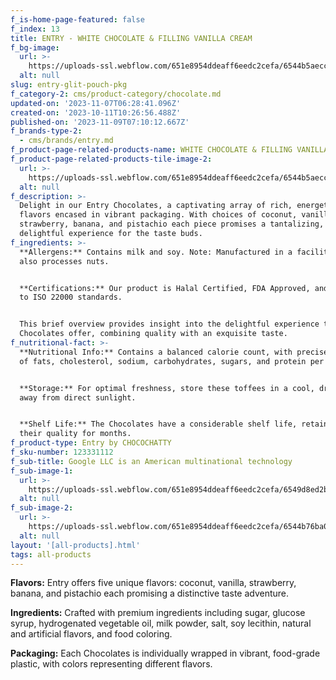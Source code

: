 ```yaml
---
f_is-home-page-featured: false
f_index: 13
title: ENTRY - WHITE CHOCOLATE & FILLING VANILLA CREAM
f_bg-image:
  url: >-
    https://uploads-ssl.webflow.com/651e8954ddeaff6eedc2cefa/6544b5aecca0bd7efa064c40_vanilla.png
  alt: null
slug: entry-glit-pouch-pkg
f_category-2: cms/product-category/chocolate.md
updated-on: '2023-11-07T06:28:41.096Z'
created-on: '2023-10-11T10:26:56.488Z'
published-on: '2023-11-09T07:10:12.667Z'
f_brands-type-2:
  - cms/brands/entry.md
f_product-page-related-products-name: WHITE CHOCOLATE & FILLING VANILLA CREAM
f_product-page-related-products-tile-image-2:
  url: >-
    https://uploads-ssl.webflow.com/651e8954ddeaff6eedc2cefa/6544b5aecca0bd7efa064c40_vanilla.png
  alt: null
f_description: >-
  Delight in our Entry Chocolates, a captivating array of rich, energetic
  flavors encased in vibrant packaging. With choices of coconut, vanilla,
  strawberry, banana, and pistachio each piece promises a tantalizing,
  delightful experience for the taste buds.
f_ingredients: >-
  **Allergens:** Contains milk and soy. Note: Manufactured in a facility that
  also processes nuts.


  ‍**Certifications:** Our product is Halal Certified, FDA Approved, and adheres
  to ISO 22000 standards.


  This brief overview provides insight into the delightful experience that these
  Chocolates offer, combining quality with an exquisite taste.
f_nutritional-fact: >-
  **Nutritional Info:** Contains a balanced calorie count, with precise amounts
  of fats, cholesterol, sodium, carbohydrates, sugars, and protein per serving.


  ‍**Storage:** For optimal freshness, store these toffees in a cool, dry place,
  away from direct sunlight.


  ‍**Shelf Life:** The Chocolates have a considerable shelf life, retaining
  their quality for months.
f_product-type: Entry by CHOCOCHATTY
f_sku-number: 123331112
f_sub-title: Google LLC is an American multinational technology
f_sub-image-1:
  url: >-
    https://uploads-ssl.webflow.com/651e8954ddeaff6eedc2cefa/6549d8ed2b4cbb2d7a195995_pistachio.png
  alt: null
f_sub-image-2:
  url: >-
    https://uploads-ssl.webflow.com/651e8954ddeaff6eedc2cefa/6544b76ba02dd6e0a518d7cc_coconut.png
  alt: null
layout: '[all-products].html'
tags: all-products
---
```


**Flavors:** Entry offers five unique flavors: coconut, vanilla, strawberry, banana, and pistachio each promising a distinctive taste adventure.

‍**Ingredients:** Crafted with premium ingredients including sugar, glucose syrup, hydrogenated vegetable oil, milk powder, salt, soy lecithin, natural and artificial flavors, and food coloring.

‍**Packaging:** Each Chocolates is individually wrapped in vibrant, food-grade plastic, with colors representing different flavors.
